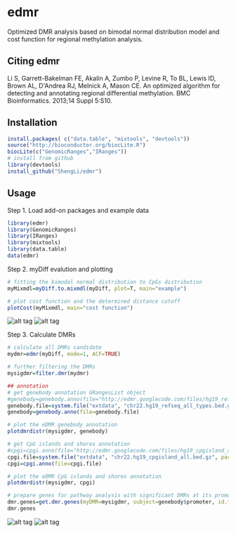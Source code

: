 edmr
====

Optimized DMR analysis based on bimodal normal distribution model and cost function for regional methylation analysis.

Citing edmr
---------
Li S, Garrett-Bakelman FE, Akalin A, Zumbo P, Levine R, To BL, Lewis ID, Brown AL, D'Andrea RJ, Melnick A, Mason CE. An optimized algorithm for detecting and annotating regional differential methylation. BMC Bioinformatics. 2013;14 Suppl 5:S10.

Installation
---------
```R
install.packages( c("data.table", "mixtools", "devtools"))
source("http://bioconductor.org/biocLite.R")
biocLite(c("GenomicRanges","IRanges"))
# install from github
library(devtools)
install_github("ShengLi/edmr")
```

Usage
---------
Step 1. Load add-on packages and example data

```R
library(edmr)
library(GenomicRanges)
library(IRanges)
library(mixtools)
library(data.table)
data(edmr)
```

Step 2. myDiff evalution and plotting

```R
# fitting the bimodal normal distribution to CpGs distribution
myMixmdl=myDiff.to.mixmdl(myDiff, plot=T, main="example")

# plot cost function and the determined distance cutoff
plotCost(myMixmdl, main="cost function")
```
![alt tag](inst/density.png) 
![alt tag](inst/cost.png)


Step 3. Calculate DMRs

```R
# calculate all DMRs candidate
mydmr=edmr(myDiff, mode=1, ACF=TRUE)

# further filtering the DMRs
mysigdmr=filter.dmr(mydmr)

## annotation
# get genebody annotation GRangesList object
#genebody=genebody.anno(file="http://edmr.googlecode.com/files/hg19_refseq_all_types.bed")
genebody.file=system.file("extdata", "chr22.hg19_refseq_all_types.bed.gz", package = "edmr")
genebody=genebody.anno(file=genebody.file)

# plot the eDMR genebody annotation
plotdmrdistr(mysigdmr, genebody)

# get CpG islands and shores annotation
#cpgi=cpgi.anno(file="http://edmr.googlecode.com/files/hg19_cpgisland_all.bed")
cpgi.file=system.file("extdata", "chr22.hg19_cpgisland_all.bed.gz", package = "edmr")
cpgi=cpgi.anno(file=cpgi.file)

# plot the eDMR CpG islands and shores annotation
plotdmrdistr(mysigdmr, cpgi)

# prepare genes for pathway analysis with significant DMRs at its promoter regions 
dmr.genes=get.dmr.genes(myDMR=mysigdmr, subject=genebody$promoter, id.type="gene.symbol")
dmr.genes
```
![alt tag](inst/genebody.png) 
![alt tag](inst/cpgisland.png)
